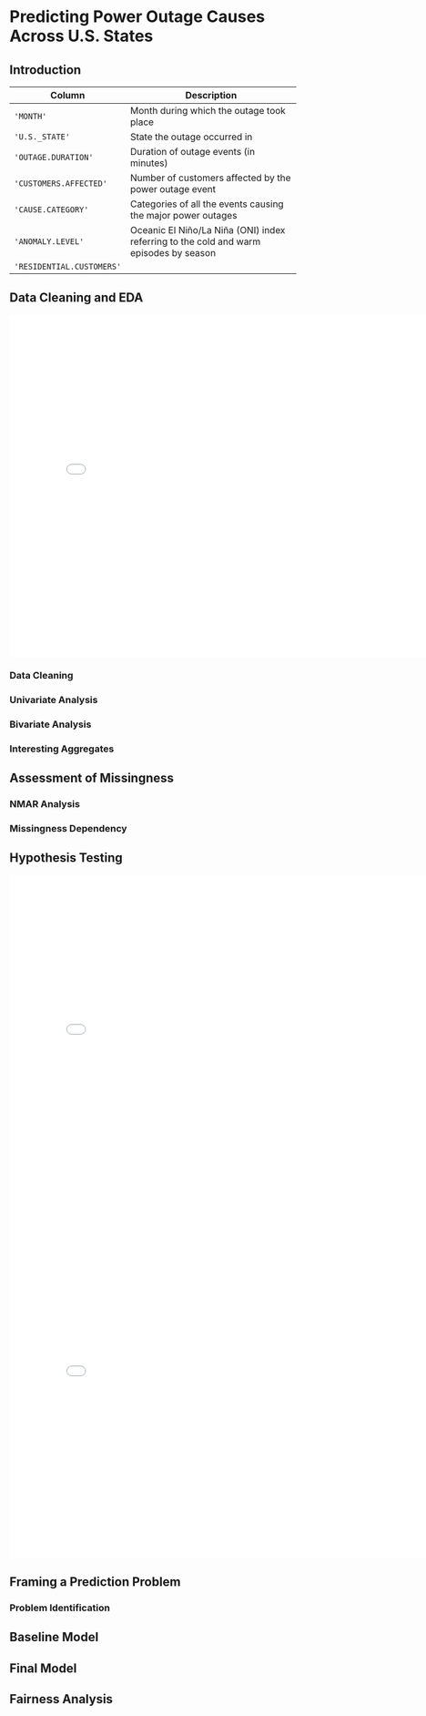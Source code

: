 # Predicting Power Outage Causes Across U.S. States

## Introduction 
 |Column                |Description|
|---|---        |
|`'MONTH'`|Month during which the outage took place|
|`'U.S._STATE'`|State the outage occurred in|
|`'OUTAGE.DURATION'`|Duration of outage events (in minutes)|
|`'CUSTOMERS.AFFECTED'`|Number of customers affected by the power outage event|
|`'CAUSE.CATEGORY'`|Categories of all the events causing the major power outages|
|`'ANOMALY.LEVEL'`|Oceanic El Niño/La Niña (ONI) index referring to the cold and warm episodes by season|
|`'RESIDENTIAL.CUSTOMERS'`| |


## Data Cleaning and EDA

<iframe
  src="us_power_outages_map.html"
  width="800"
  height="600"
  frameborder="0"
></iframe>

### Data Cleaning 
  
### Univariate Analysis

### Bivariate Analysis

### Interesting Aggregates

## Assessment of Missingness

### NMAR Analysis

### Missingness Dependency
   
## Hypothesis Testing

<iframe
  src="TVD_Dist_Out_States.html"
  width="800"
  height="600"
  frameborder="0"
></iframe>

<iframe
  src="HTCausePlot2.html"
  width="800"
  height="600"
  frameborder="0"
></iframe>

## Framing a Prediction Problem 
### Problem Identification

## Baseline Model

## Final Model

## Fairness Analysis
